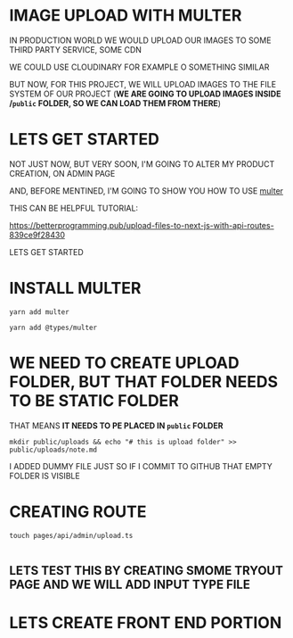 # IMAGE UPLOAD WITH MULTER

IN PRODUCTION WORLD WE WOULD UPLOAD OUR IMAGES TO SOME THIRD PARTY SERVICE, SOME CDN

WE COULD USE CLOUDINARY FOR EXAMPLE O SOMETHING SIMILAR

BUT NOW, FOR THIS PROJECT, WE WILL UPLOAD IMAGES TO THE FILE SYSTEM OF OUR PROJECT (**WE ARE GOING TO UPLOAD IMAGES INSIDE /`public` FOLDER, SO WE CAN LOAD THEM FROM THERE**)

# LETS GET STARTED

NOT JUST NOW, BUT VERY SOON, I'M GOING TO ALTER MY PRODUCT CREATION, ON ADMIN PAGE 

AND, BEFORE MENTINED, I'M GOING TO SHOW YOU HOW TO USE [multer](https://www.npmjs.com/package/multer)

THIS CAN BE HELPFUL TUTORIAL:

<https://betterprogramming.pub/upload-files-to-next-js-with-api-routes-839ce9f28430>

LETS GET STARTED

# INSTALL MULTER

```
yarn add multer
```

```
yarn add @types/multer
```

# WE NEED TO CREATE UPLOAD FOLDER, BUT THAT FOLDER NEEDS TO BE STATIC FOLDER

THAT MEANS **IT NEEDS TO PE PLACED IN `public` FOLDER**

```
mkdir public/uploads && echo "# this is upload folder" >> public/uploads/note.md
```

I ADDED DUMMY FILE JUST SO IF I COMMIT TO GITHUB THAT EMPTY FOLDER IS VISIBLE

# CREATING ROUTE

```
touch pages/api/admin/upload.ts
```

```ts

```

##  LETS TEST THIS BY CREATING SMOME TRYOUT PAGE AND WE WILL ADD INPUT TYPE FILE


# LETS CREATE FRONT END PORTION



